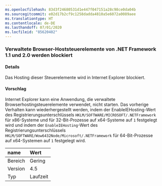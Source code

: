 ```yaml
---
ms.openlocfilehash: 83d3f24680531d1e447f047151a28c98ce0da04b
ms.sourcegitcommit: e02d17b2cf9c1258dadda4810a5e6072a0089aee
ms.translationtype: HT
ms.contentlocale: de-DE
ms.lasthandoff: 07/01/2020
ms.locfileid: "85620402"
---
```

### <a name="managed-browser-hosting-controls-from-the-net-framework-11-and-20-are-blocked"></a>Verwaltete Browser-Hoststeuerelemente von .NET Framework 1.1 und 2.0 werden blockiert

#### <a name="details"></a>Details

Das Hosting dieser Steuerelemente wird in Internet Explorer blockiert.

#### <a name="suggestion"></a>Vorschlag

Internet Explorer kann eine Anwendung, die verwaltete Browserhostingsteuerelemente verwendet, nicht starten. Das vorherige Verhalten kann wiederhergestellt werden, indem der EnableIEHosting-Wert des Registrierungsunterschlüssels <code>HKLM/SOFTWARE/MICROSOFT/.NETFramework</code> für x86-Systeme und für 32-Bit-Prozesse auf x64-Systeme auf <code>1</code> festgelegt wird und indem der <code>EnableIEHosting</code>-Wert des Registrierungsunterschlüssels <code>HKLM/SOFTWARE/Wow6432Node/Microsoft/.NETFramework</code> für 64-Bit-Prozesse auf x64-Systemen auf <code>1</code> festgelegt wird.

| name    | Wert       |
|:--------|:------------|
| Bereich   |Gering|
|Version|4.5|
|Typ|Laufzeit|
